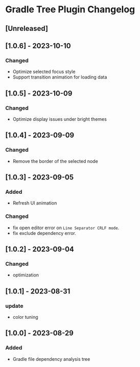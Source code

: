 <!-- Keep a Changelog guide -> https://keepachangelog.com -->

# Gradle Tree Plugin Changelog

## [Unreleased]

## [1.0.6] - 2023-10-10

### Changed

- Optimize selected focus style
- Support transition animation for loading data

## [1.0.5] - 2023-10-09

### Changed

- Optimize display issues under bright themes

## [1.0.4] - 2023-09-09

### Changed

- Remove the border of the selected node

## [1.0.3] - 2023-09-05

### Added

- Refresh UI animation

### Changed

- fix open editor error on `Line Separator CRLF mode`.
- fix exclude dependency error.

## [1.0.2] - 2023-09-04

### Changed

- optimization

## [1.0.1] - 2023-08-31

### update

- color tuning

## [1.0.0] - 2023-08-29

### Added

- Gradle file dependency analysis tree
